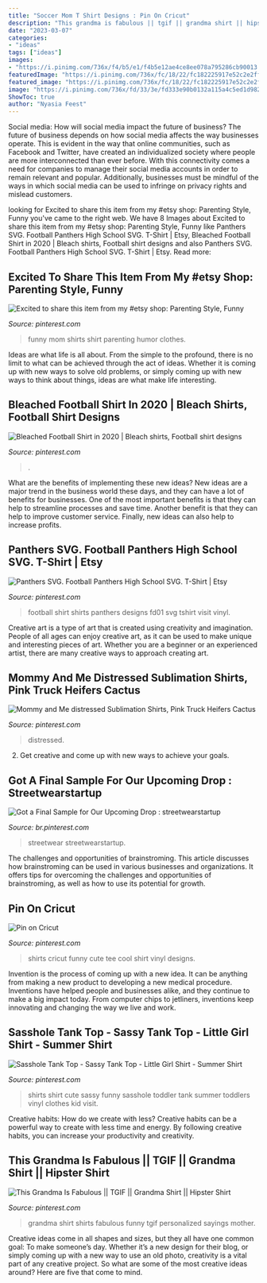 ```yaml
---
title: "Soccer Mom T Shirt Designs : Pin On Cricut"
description: "This grandma is fabulous || tgif || grandma shirt || hipster shirt"
date: "2023-03-07"
categories:
- "ideas"
tags: ["ideas"]
images:
- "https://i.pinimg.com/736x/f4/b5/e1/f4b5e12ae4ce8ee078a795286cb90013.jpg"
featuredImage: "https://i.pinimg.com/736x/fc/18/22/fc182225917e52c2e2ffbc521c482aa2.jpg"
featured_image: "https://i.pinimg.com/736x/fc/18/22/fc182225917e52c2e2ffbc521c482aa2.jpg"
image: "https://i.pinimg.com/736x/fd/33/3e/fd333e90b0132a115a4c5ed1d982e067.jpg"
ShowToc: true
author: "Nyasia Feest"
---
```



Social media: How will social media impact the future of business?
The future of business depends on how social media affects the way businesses operate. This is evident in the way that online communities, such as Facebook and Twitter, have created an individualized society where people are more interconnected than ever before. With this connectivity comes a need for companies to manage their social media accounts in order to remain relevant and popular. Additionally, businesses must be mindful of the ways in which social media can be used to infringe on privacy rights and mislead customers.

	

		
looking for Excited to share this item from my #etsy shop: Parenting Style, Funny you've came to the right web. We have 8 Images about Excited to share this item from my #etsy shop: Parenting Style, Funny like Panthers SVG. Football Panthers High School SVG. T-Shirt | Etsy, Bleached Football Shirt in 2020 | Bleach shirts, Football shirt designs and also Panthers SVG. Football Panthers High School SVG. T-Shirt | Etsy. Read more:
		
    
## Excited To Share This Item From My #etsy Shop: Parenting Style, Funny

<img loading=lazy src="https://i.pinimg.com/736x/c2/2e/93/c22e932787efdfe3a5a7e681dbe72656.jpg" onerror="this.onerror=null;this.src='https://tse2.mm.bing.net/th?id=OIP.qu14FoV-a-ac_AByUd32dQHaGs&amp;pid=15.1';" alt="Excited to share this item from my #etsy shop: Parenting Style, Funny">

_Source: pinterest.com_

>funny mom shirts shirt parenting humor clothes. 

	

Ideas are what life is all about. From the simple to the profound, there is no limit to what can be achieved through the act of ideas. Whether it is coming up with new ways to solve old problems, or simply coming up with new ways to think about things, ideas are what make life interesting.

    
## Bleached Football Shirt In 2020 | Bleach Shirts, Football Shirt Designs

<img loading=lazy src="https://i.pinimg.com/736x/5c/a6/b9/5ca6b9f27acfe883829ecd9b7396e10a.jpg" onerror="this.onerror=null;this.src='https://tse1.mm.bing.net/th?id=OIP.6z1GhRg36p8hyVr1KQiaEwHaG8&amp;pid=15.1';" alt="Bleached Football Shirt in 2020 | Bleach shirts, Football shirt designs">

_Source: pinterest.com_

>. 

	

What are the benefits of implementing these new ideas?
New ideas are a major trend in the business world these days, and they can have a lot of benefits for businesses. One of the most important benefits is that they can help to streamline processes and save time. Another benefit is that they can help to improve customer service. Finally, new ideas can also help to increase profits.

    
## Panthers SVG. Football Panthers High School SVG. T-Shirt | Etsy

<img loading=lazy src="https://i.pinimg.com/736x/c8/19/6b/c8196baba995fd815b4b6e8f71b24a1c.jpg" onerror="this.onerror=null;this.src='https://tse4.mm.bing.net/th?id=OIP.UUwog-YdcutHIZnLu--SIQHaF3&amp;pid=15.1';" alt="Panthers SVG. Football Panthers High School SVG. T-Shirt | Etsy">

_Source: pinterest.com_

>football shirt shirts panthers designs fd01 svg tshirt visit vinyl. 

	

Creative art is a type of art that is created using creativity and imagination. People of all ages can enjoy creative art, as it can be used to make unique and interesting pieces of art. Whether you are a beginner or an experienced artist, there are many creative ways to approach creating art.

    
## Mommy And Me Distressed Sublimation Shirts, Pink Truck Heifers Cactus

<img loading=lazy src="https://i.pinimg.com/736x/f4/b5/e1/f4b5e12ae4ce8ee078a795286cb90013.jpg" onerror="this.onerror=null;this.src='https://tse4.mm.bing.net/th?id=OIP.thFiTlutwn62Dq1TzdNgQwHaHa&amp;pid=15.1';" alt="Mommy and Me distressed Sublimation Shirts, Pink Truck Heifers Cactus">

_Source: pinterest.com_

>distressed. 

	

2. Get creative and come up with new ways to achieve your goals.

    
## Got A Final Sample For Our Upcoming Drop : Streetwearstartup

<img loading=lazy src="https://i.pinimg.com/736x/fc/18/22/fc182225917e52c2e2ffbc521c482aa2.jpg" onerror="this.onerror=null;this.src='https://tse2.mm.bing.net/th?id=OIP.83A6WyaqgA7iIDFGT0QO6QHaJ3&amp;pid=15.1';" alt="Got a Final Sample for Our Upcoming Drop : streetwearstartup">

_Source: br.pinterest.com_

>streetwear streetwearstartup. 

	

The challenges and opportunities of brainstroming.
This article discusses how brainstroming can be used in various businesses and organizations. It offers tips for overcoming the challenges and opportunities of brainstroming, as well as how to use its potential for growth.

    
## Pin On Cricut

<img loading=lazy src="https://i.pinimg.com/736x/fd/33/3e/fd333e90b0132a115a4c5ed1d982e067.jpg" onerror="this.onerror=null;this.src='https://tse3.mm.bing.net/th?id=OIP.ykI1nrV-oF3V0RQAlqCP9gHaLM&amp;pid=15.1';" alt="Pin on Cricut">

_Source: pinterest.com_

>shirts cricut funny cute tee cool shirt vinyl designs. 

	

Invention is the process of coming up with a new idea. It can be anything from making a new product to developing a new medical procedure. Inventions have helped people and businesses alike, and they continue to make a big impact today. From computer chips to jetliners, inventions keep innovating and changing the way we live and work.

    
## Sasshole Tank Top - Sassy Tank Top - Little Girl Shirt - Summer Shirt

<img loading=lazy src="https://i.pinimg.com/736x/8a/ec/e1/8aece12810ce73c4f88aa8710a36a37b.jpg" onerror="this.onerror=null;this.src='https://tse1.mm.bing.net/th?id=OIP.5fx4MTz1LuCa8oGIAjEu1gHaJ4&amp;pid=15.1';" alt="Sasshole Tank Top - Sassy Tank Top - Little Girl Shirt - Summer Shirt">

_Source: pinterest.com_

>shirts shirt cute sassy funny sasshole toddler tank summer toddlers vinyl clothes kid visit. 

	

Creative habits: How do we create with less?
Creative habits can be a powerful way to create with less time and energy. By following creative habits, you can increase your productivity and creativity.

    
## This Grandma Is Fabulous || TGIF || Grandma Shirt || Hipster Shirt

<img loading=lazy src="https://i.pinimg.com/736x/d6/81/95/d681957587a3c54f0268fbeb611acee8.jpg" onerror="this.onerror=null;this.src='https://tse4.mm.bing.net/th?id=OIP.WegQNUGG4lWdHegf04QECQHaGL&amp;pid=15.1';" alt="This Grandma Is Fabulous || TGIF || Grandma Shirt || Hipster Shirt">

_Source: pinterest.com_

>grandma shirt shirts fabulous funny tgif personalized sayings mother. 

	

Creative ideas come in all shapes and sizes, but they all have one common goal: To make someone’s day. Whether it’s a new design for their blog, or simply coming up with a new way to use an old photo, creativity is a vital part of any creative project. So what are some of the most creative ideas around? Here are five that come to mind.

